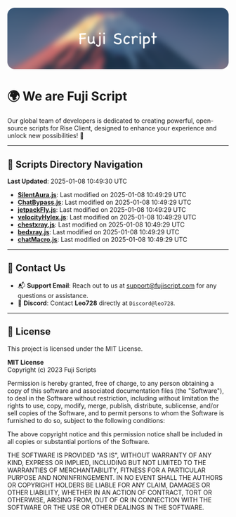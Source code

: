 ![Banner](.github/b.webp)

# 🌍 **We are Fuji Script**

Our global team of developers is dedicated to creating powerful, open-source scripts for Rise Client, designed to enhance your experience and unlock new possibilities! 🌟

---
<!-- SCRIPTS_NAVIGATION_START -->
## 📂 **Scripts Directory Navigation**

**Last Updated**: 2025-01-08 10:49:30 UTC

- **[SilentAura.js](scripts/SilentAura.js)**: Last modified on 2025-01-08 10:49:29 UTC
- **[ChatBypass.js](scripts/ChatBypass.js)**: Last modified on 2025-01-08 10:49:29 UTC
- **[jetpackFly.js](scripts/jetpackFly.js)**: Last modified on 2025-01-08 10:49:29 UTC
- **[velocityHylex.js](scripts/velocityHylex.js)**: Last modified on 2025-01-08 10:49:29 UTC
- **[chestxray.js](scripts/chestxray.js)**: Last modified on 2025-01-08 10:49:29 UTC
- **[bedxray.js](scripts/bedxray.js)**: Last modified on 2025-01-08 10:49:29 UTC
- **[chatMacro.js](scripts/chatMacro.js)**: Last modified on 2025-01-08 10:49:29 UTC

<!-- SCRIPTS_NAVIGATION_END -->

---

## 💬 **Contact Us**  
- 📬 **Support Email**: Reach out to us at [support@fujiscript.com](mailto:support@fujiscript.com) for any questions or assistance.  
- 💬 **Discord**: Contact **Leo728** directly at `Discord@leo728`.

---

## 📜 **License**

This project is licensed under the MIT License.  

**MIT License**  
Copyright (c) 2023 Fuji Scripts  

Permission is hereby granted, free of charge, to any person obtaining a copy of this software and associated documentation files (the "Software"), to deal in the Software without restriction, including without limitation the rights to use, copy, modify, merge, publish, distribute, sublicense, and/or sell copies of the Software, and to permit persons to whom the Software is furnished to do so, subject to the following conditions:  

The above copyright notice and this permission notice shall be included in all copies or substantial portions of the Software.  

THE SOFTWARE IS PROVIDED "AS IS", WITHOUT WARRANTY OF ANY KIND, EXPRESS OR IMPLIED, INCLUDING BUT NOT LIMITED TO THE WARRANTIES OF MERCHANTABILITY, FITNESS FOR A PARTICULAR PURPOSE AND NONINFRINGEMENT. IN NO EVENT SHALL THE AUTHORS OR COPYRIGHT HOLDERS BE LIABLE FOR ANY CLAIM, DAMAGES OR OTHER LIABILITY, WHETHER IN AN ACTION OF CONTRACT, TORT OR OTHERWISE, ARISING FROM, OUT OF OR IN CONNECTION WITH THE SOFTWARE OR THE USE OR OTHER DEALINGS IN THE SOFTWARE.  
